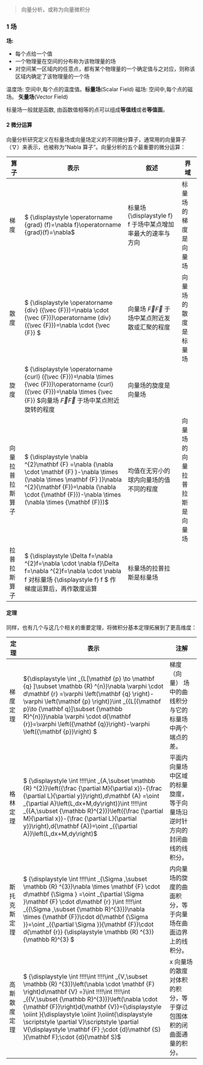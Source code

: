 > 向量分析，或称为向量微积分

### 1 场

**场:**

- 每个点给一个值
- 一个物理量在空间的分布称为该物理量的场
- 对空间某一区域内的任意点，都有某个物理量的一个确定值与之对应，则称该区域内确定了该物理量的一个场

温度场: 空间中,每个点的温度值。**标量场**(Scalar Field)
磁场: 空间中,每个点的磁场。 **矢量场**(Vector Field)

标量场一般就是函数, 由函数值相等的点可以组成**等值线**或者**等值面**。

#### 2 微分运算

向量分析研究定义在标量场或向量场定义的不同微分算子，通常用的向量算子（∇）来表示，也被称为“Nabla 算子”。向量分析的五个最重要的微分运算：

| 算子             | 表示                                                                                                                                                                                                                             | 叙述                                                                                         | 界域                         |
| ---------------- | -------------------------------------------------------------------------------------------------------------------------------------------------------------------------------------------------------------------------------- | -------------------------------------------------------------------------------------------- | ---------------------------- |
| 梯度             | $ {\displaystyle \operatorname {grad} (f)=\nabla f}\operatorname {grad}(f)=\nabla$                                                                                                                                               | 标量场 {\displaystyle f} f 于场中某点增加率最大的速率与方向                                  | 标量场的梯度是向量场         |
| 散度             | $ {\displaystyle \operatorname {div} ({\vec {F}})=\nabla \cdot {\vec {F}}}\operatorname {div}({\vec {F}})=\nabla \cdot {\vec {F}} $                                                                                              | 向量场 ${\displaystyle {\vec {F}}}{\displaystyle {\vec {F}}}$ 于场中某点附近发散或汇聚的程度 | 向量场的散度是标量场         |
| 旋度             | $ {\displaystyle \operatorname {curl} ({\vec {F}})=\nabla \times {\vec {F}}}\operatorname {curl}({\vec {F}})=\nabla \times {\vec {F}} $向量场 ${\displaystyle {\vec {F}}}{\displaystyle {\vec {F}}}$ 于场中某点附近旋转的程度    | 向量场的旋度是向量场                                                                         |
| 向量拉普拉斯算子 | $ {\displaystyle \nabla ^{2}\mathbf {F} =\nabla (\nabla \cdot \mathbf {F} )-\nabla \times (\nabla \times \mathbf {F} )}\nabla ^{2}{\mathbf {F}}=\nabla (\nabla \cdot {\mathbf {F}})-\nabla \times (\nabla \times {\mathbf {F}})$ | 均值在无穷小的球内向量场的值不同的程度                                                       | 向量场的向量拉普拉斯是向量场 |
| 拉普拉斯算子     | $ {\displaystyle \Delta f=\nabla ^{2}f=\nabla \cdot \nabla f}\Delta f=\nabla ^{2}f=\nabla \cdot \nabla f 对标量场 {\displaystyle f} f $ 作梯度运算后，再作散度运算                                                               | 标量场的拉普拉斯是标量场                                                                     |

#### 定理

同样，也有几个与这几个相关的重要定理，将微积分基本定理拓展到了更高维度：

| 定理         | 表示                                                                                                                                                                                                                                                                                                                                                                                                                                                            | 注解                                                                     |
| ------------ | --------------------------------------------------------------------------------------------------------------------------------------------------------------------------------------------------------------------------------------------------------------------------------------------------------------------------------------------------------------------------------------------------------------------------------------------------------------- | ------------------------------------------------------------------------ |
| 梯度定理     | ${\displaystyle \int _{L[\mathbf {p} \to \mathbf {q} ]\subset \mathbb {R} ^{n}}\nabla \varphi \cdot d\mathbf {r} =\varphi \left(\mathbf {q} \right)-\varphi \left(\mathbf {p} \right)}\int _{{L[{\mathbf  p}\to {\mathbf  q}]\subset {\mathbb  R}^{n}}}\nabla \varphi \cdot d{\mathbf {r}}=\varphi \left({\mathbf {q}}\right)-\varphi \left({\mathbf {p}}\right) $                                                                                              | 梯度（向量） 场中的曲线积分与它的标量场中两个端点的差。                  |
| 格林定理     | $ {\displaystyle \int \!\!\!\!\int _{A\,\subset \mathbb {R} ^{2}}\left({\frac {\partial M}{\partial x}}-{\frac {\partial L}{\partial y}}\right)\,d\mathbf {A} =\oint _{\partial A}\left(L\,dx+M\,dy\right)}\int \!\!\!\!\int _{{A\,\subset {\mathbb  R}^{2}}}\left({\frac {\partial M}{\partial x}}-{\frac {\partial L}{\partial y}}\right)\,d{\mathbf {A}}=\oint _{{\partial A}}\left(L\,dx+M\,dy\right)$                                                      | 平面内向量场中区域的标量旋度，等于向量场沿逆时针方向的封闭曲线的线积分。 |
| 斯托克斯定理 | $ {\displaystyle \int \!\!\!\!\int _{\Sigma \,\subset \mathbb {R} ^{3}}\nabla \times \mathbf {F} \cdot d\mathbf {\Sigma } =\oint _{\partial \Sigma }\mathbf {F} \cdot d\mathbf {r} }\int \!\!\!\!\int _{{\Sigma \,\subset {\mathbb  R}^{3}}}\nabla \times {\mathbf {F}}\cdot d{\mathbf {\Sigma }}=\oint _{{\partial \Sigma }}{\mathbf {F}}\cdot d{\mathbf {r}} {\displaystyle \mathbb {R} ^{3}}{\mathbb R}^{3} $                                                | 内向量场的旋度的曲面积分，等于向量场在曲面边界上的线积分。               |
| 高斯散度定理 | $ {\displaystyle \int \!\!\!\!\int \!\!\!\!\int _{V\,\subset \mathbb {R} ^{3}}\left(\nabla \cdot \mathbf {F} \right)d\mathbf {V} =}\int \!\!\!\!\int \!\!\!\!\int _{{V\,\subset {\mathbb  R}^{3}}}\left(\nabla \cdot {\mathbf {F}}\right)d{\mathbf {V}}={\displaystyle \oiint }{\displaystyle \oiint }\oiint{\displaystyle \scriptstyle \partial V}\scriptstyle \partial V{\displaystyle \mathbf {F} \;\cdot {d}\mathbf {S} }{\mathbf F}\;\cdot {d}{\mathbf S}$ | x 向量场的散度对体积的积分，等于穿过包围体积的闭曲面通量的积分。         |

